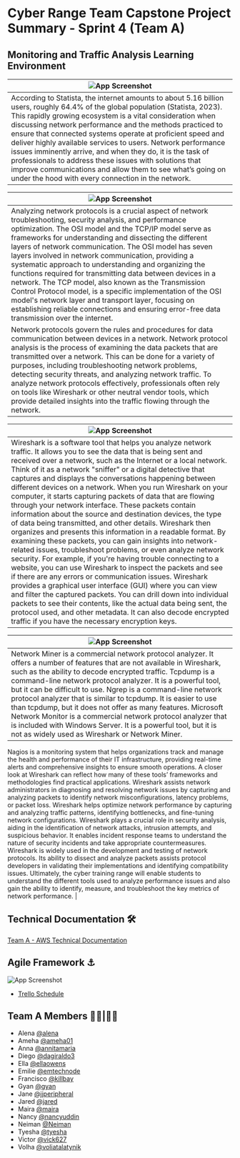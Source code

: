 
# Cyber Range Team Capstone Project Summary - Sprint 4 (Team A)

## Monitoring and Traffic Analysis Learning Environment


|  ![App Screenshot](https://drive.google.com/uc?export=view&id=1G93WxGk2hq7BFgHSf-T5jOqpiimsGY5U)  |
| ----------------------- |
| According to Statista, the internet amounts to about 5.16 billion users, roughly 64.4% of the global population (Statista, 2023). This rapidly growing ecosystem is a vital consideration when discussing network performance and the methods practiced to ensure that connected systems operate at proficient speed and deliver highly available services to users. Network performance issues imminently arrive, and when they do, it is the task of professionals to address these issues with solutions that improve communications and allow them to see what’s going on under the hood with every connection in the network.  |




| ![App Screenshot](https://drive.google.com/uc?export=view&id=1-rgwpWJswAtWfkEPf8QrMZgZPs-ITEJB) |
| ----------------------- |
| Analyzing network protocols is a crucial aspect of network troubleshooting, security analysis, and performance optimization. The OSI model and the TCP/IP model serve as frameworks for understanding and dissecting the different layers of network communication. The OSI model has seven layers involved in network communication, providing a systematic approach to understanding and organizing the functions required for transmitting data between devices in a network. The TCP model, also known as the Transmission Control Protocol model, is a specific implementation of the OSI model's network layer and transport layer, focusing on establishing reliable connections and ensuring error-free data transmission over the internet.
|  Network protocols govern the rules and procedures for data communication between devices in a network. Network protocol analysis is the process of examining the data packets that are transmitted over a network. This can be done for a variety of purposes, including troubleshooting network problems, detecting security threats, and analyzing network traffic. To analyze network protocols effectively, professionals often rely on tools like Wireshark or other neutral vendor tools, which provide detailed insights into the traffic flowing through the network. |



| ![App Screenshot](https://drive.google.com/uc?export=view&id=1TWXg3iOei8HX9zHkOWQPeKKa-oED9fJe) |
| ----------------------- |
| Wireshark is a software tool that helps you analyze network traffic. It allows you to see the data that is being sent and received over a network, such as the Internet or a local network. Think of it as a network "sniffer" or a digital detective that captures and displays the conversations happening between different devices on a network. When you run Wireshark on your computer, it starts capturing packets of data that are flowing through your network interface. These packets contain information about the source and destination devices, the type of data being transmitted, and other details. Wireshark then organizes and presents this information in a readable format. By examining these packets, you can gain insights into network-related issues, troubleshoot problems, or even analyze network security. For example, if you're having trouble connecting to a website, you can use Wireshark to inspect the packets and see if there are any errors or communication issues. Wireshark provides a graphical user interface (GUI) where you can view and filter the captured packets. You can drill down into individual packets to see their contents, like the actual data being sent, the protocol used, and other metadata. It can also decode encrypted traffic if you have the necessary encryption keys. |




| ![App Screenshot](https://drive.google.com/uc?export=view&id=1FkwLsVcBhtZw1DmmKt9hBjg_EC03LLUu) |
| ----------------------- |
| Network Miner is a commercial network protocol analyzer. It offers a number of features that are not available in Wireshark, such as the ability to decode encrypted traffic. Tcpdump is a command-line network protocol analyzer. It is a powerful tool, but it can be difficult to use. Ngrep is a command-line network protocol analyzer that is similar to tcpdump. It is easier to use than tcpdump, but it does not offer as many features. Microsoft Network Monitor is a commercial network protocol analyzer that is included with Windows Server. It is a powerful tool, but it is not as widely used as Wireshark or Network Miner. 
Nagios is a monitoring system that helps organizations track and manage the health and performance of their IT infrastructure, providing real-time alerts and comprehensive insights to ensure smooth operations.
A closer look at Wireshark can reflect how many of these tools’ frameworks and methodologies find practical applications. Wireshark assists network administrators in diagnosing and resolving network issues by capturing and analyzing packets to identify network misconfigurations, latency problems, or packet loss. Wireshark helps optimize network performance by capturing and analyzing traffic patterns, identifying bottlenecks, and fine-tuning network configurations. Wireshark plays a crucial role in security analysis, aiding in the identification of network attacks, intrusion attempts, and suspicious behavior. It enables incident response teams to understand the nature of security incidents and take appropriate countermeasures. Wireshark is widely used in the development and testing of network protocols. Its ability to dissect and analyze packets assists protocol developers in validating their implementations and identifying compatibility issues.
Ultimately, the cyber training range will enable students to understand the different tools used to analyze performance issues and also gain the ability to identify, measure, and troubleshoot the key metrics of network performance.
|


## Technical Documentation 🛠 

[Team A - AWS Technical Documentation](https://docs.google.com/document/d/1dEt010KAPSTOcSzrZFoXH3yVfqiua8XQ9uxhl7OWpwU/edit?usp=share_link)



## Agile Framework ⚓ 

![App Screenshot](https://drive.google.com/uc?export=view&id=1UZ2ub6Mt6ahBHGO8412nd-HqowT7NnA-)


- [Trello Schedule](https://drive.google.com/file/d/1Gdm3-zY-ZLdxohawuOLpexN5H7eZlep_/view?usp=share_link)

## Team A Members 👩‍💻|👨‍💻
- Alena [@alena](https://www.github.com/)
- Ameha [@ameha01](https://github.com/orgs/cybertrainingrange/people/ameha01)
- Anna [@annitamaria](https://github.com/orgs/cybertrainingrange/people/ANNITAMARIA)
- Diego [@dagiraldo3](https://github.com/orgs/cybertrainingrange/people/dagiraldo3)
- Ella [@ellaowens](https://github.com/ellaowens)
- Emilie [@emtechnode](https://github.com/emtechnode)
- Francisco [@killbay](https://github.com/orgs/cybertrainingrange/people/killbay)
- Gyan [@gyan](https://www.github.com/octokatherine)
- Jane [@jjperipheral](https://github.com/jjperipheral)
- Jared [@jared](https://www.github.com/)
- Maira [@maira](https://www.github.com/)
- Nancy [@nancyuddin](https://github.com/nancyuddin)
- Neiman [@Neiman](https://github.com/orgs/cybertrainingrange/people/bull-in-the-heather)
- Tyesha [@tyesha](https://www.github.com/)
- Victor [@vick627](https://github.com/orgs/cybertrainingrange/people/vick627)
- Volha [@voliatalatynik](https://github.com/orgs/cybertrainingrange/people/voliatalatynik)
